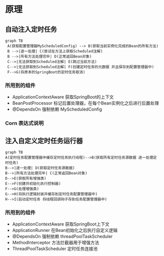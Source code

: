 # 原理

## 自动注入定时任务

```mermaid
graph TB
 A(获取配置管理器MyScheduledConfig) --> B(获取当前实例化完成的Bean的所有方法)
 B -->|逐一处理| C(尝试在方法上获取Scheduled注解)
 B -->|所有方法处理完毕| D(正常返回Bean对象)
 C-->|无法获取到Scheduled注解| E(跳过当前方法)
 C-->|无法获取到Scheduled注解| F(创建定时任务的元数据 并且保存到配置管理器中)
 F-->G(将原本的SpringBoot的定时任务取消)
```

### 所用到的组件

- ApplicationContextAware 获取SpringBoot的上下文
- BeanPostProcessor 标记后置处理器，在每个Bean实例化之后进行后置处理
- @DependsOn 强制依赖 MyScheduledConfig

### Corn 表达式说明

## 注入自定义定时任务运行器

``` mermaid
graph TB
A(定时任务配置管理器中缓存定时任务执行线程)-->B(获取所有定时任务源数据 逐一处理定时任务)
B-->|逐一处理| D(获取定时任务源数据)
B-->|所有方法处理完毕| C(正常返回Bean对象)
D-->E(获取所有增强类)
E-->F(创建并初始化执行控制器)
F-->G(处理增强类)
G-->H(将执行逻辑封装并缓存到定时任务配置管理器中)
H-->I(启动定时任务 将线程回调钩子存到任务配置管理器中)
```

### 所用到的组件

- ApplicationContextAware 获取SpringBoot上下文
- ApplicationRunner 在Bean初始化之后执行自定义逻辑
- @DependsOn 强制依赖 threadPoolTaskScheduler
- MethodInterceptor 方法拦截器用于增强方法
- ThreadPoolTaskScheduler 定时任务连接池